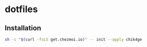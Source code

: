 # dotfiles
## Installation
```bash
sh -c "$(curl -fsLS get.chezmoi.io)" -- init --apply chik4ge
```
